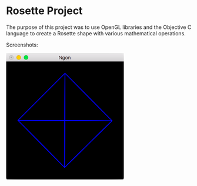 # Rosette Project

The purpose of this project was to use OpenGL libraries and the Objective C
language to create a Rosette shape with various mathematical operations.

Screenshots:

![alt text](https://github.com/MattDunne/College-Projects/blob/master/XCode%20Projects/Rosette%20Project/Screenshots/rosette_screenshot1.png "Screenshot 1")
